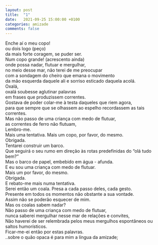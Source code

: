 ```yaml
---
layout: post
title:  "1"
date:   2021-09-25 15:00:00 +0100
categories: amizade
comments: false
---
```

Enche aí o meu copo!  
ou dois logo (peço)  
da mais forte coragem, se puder ser.  
Num copo grande! (acrescento ainda)  
onde possa nadar, flutuar e mergulhar,  
no meio desse mar, não terei de me preocupar  
com a sondagem do cheiro que emana o movimento  
da mão esquerda daquele ali e sorriso esticado daquela acolá.  
Oxalá,  
oxalá soubesse aglutinar palavras  
em frases que produzissem correntes.  
Gostava de poder colar-me à testa daqueles que riem agora,  
para que sempre que se olhassem ao espelho recordassem as tais correntes.  
Mas não passo de uma criança com medo de flutuar,  
as correntes de ferro não flutuam,  
Lembro-me.  
Mais uma tentativa. Mais um copo, por favor, do mesmo.  
Obrigada.  
Tentarei construir um barco.  
Que seguirá o seu rumo em direção às rotas predefinidas do “olá tudo bem?”  
Mas o barco de papel, embebido em água - afunda.  
E eu sou uma criança com medo de flutuar.  
Mais um por favor, do mesmo.  
Obrigada.  
E rebato-me mais numa tentativa.  
Serei então um coala. Presa a cada passo deles, cada gesto.  
Presente em todos os momentos não obstante a sua vontade.  
Assim não se poderão esquecer de mim.  
Mas os coalas sabem nadar?  
Não passo de uma criança com medo de flutuar,  
nunca saberei mergulhar nesse mar de relações e convites,  
Não haverei de ser relembrada pelos meus mergulhos espontâneos ou saltos humorísticos.  
Ficar-me-ei então por estas palavras.  
..sobre o quão opaca é para mim a língua da amizade;  
